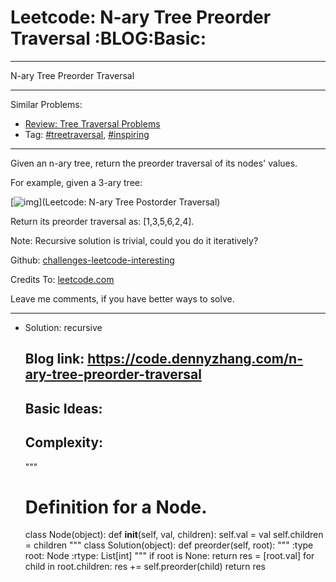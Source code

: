 
# Leetcode: N-ary Tree Preorder Traversal     :BLOG:Basic:

---

N-ary Tree Preorder Traversal  

---

Similar Problems:  

-   [Review: Tree Traversal Problems](https://code.dennyzhang.com/review-treetraversal)
-   Tag: [#treetraversal](https://code.dennyzhang.com/tag/treetraversal), [#inspiring](https://code.dennyzhang.com/tag/inspiring)

---

Given an n-ary tree, return the preorder traversal of its nodes' values.  

For example, given a 3-ary tree:  

[![img](https://raw.githubusercontent.com/dennyzhang/challenges-leetcode-interesting/master/images/NaryTreeExample.png)](Leetcode: N-ary Tree Postorder Traversal)  

Return its preorder traversal as: [1,3,5,6,2,4].  

Note: Recursive solution is trivial, could you do it iteratively?  

Github: [challenges-leetcode-interesting](https://github.com/DennyZhang/challenges-leetcode-interesting/tree/master/n-ary-tree-preorder-traversal)  

Credits To: [leetcode.com](https://leetcode.com/problems/n-ary-tree-preorder-traversal/description/)  

Leave me comments, if you have better ways to solve.  

---

-   Solution: recursive

    ## Blog link: https://code.dennyzhang.com/n-ary-tree-preorder-traversal
    ## Basic Ideas:
    ##
    ## Complexity:
    """
    # Definition for a Node.
    class Node(object):
        def __init__(self, val, children):
            self.val = val
            self.children = children
    """
    class Solution(object):
        def preorder(self, root):
            """
            :type root: Node
            :rtype: List[int]
            """
            if root is None: return 
            res = [root.val]
            for child in root.children:
                res += self.preorder(child)
            return res

